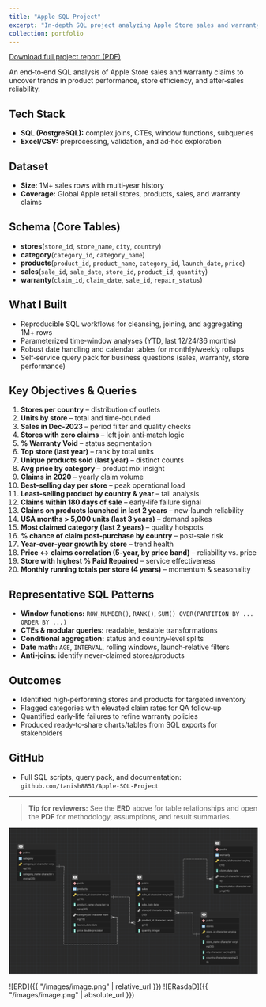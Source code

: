 ```yaml
---
title: "Apple SQL Project"
excerpt: "In-depth SQL project analyzing Apple Store sales and warranty claims data."
collection: portfolio
---
```


[Download full project report (PDF)](files/Apple%20Store%20Sales%20Analysis.pdf)



An end‑to‑end SQL analysis of Apple Store sales and warranty claims to uncover trends in product performance, store efficiency, and after‑sales reliability.

## Tech Stack
- **SQL (PostgreSQL):** complex joins, CTEs, window functions, subqueries
- **Excel/CSV:** preprocessing, validation, and ad‑hoc exploration

## Dataset
- **Size:** 1M+ sales rows with multi‑year history
- **Coverage:** Global Apple retail stores, products, sales, and warranty claims

## Schema (Core Tables)
- **stores**(`store_id`, `store_name`, `city`, `country`)
- **category**(`category_id`, `category_name`)
- **products**(`product_id`, `product_name`, `category_id`, `launch_date`, `price`)
- **sales**(`sale_id`, `sale_date`, `store_id`, `product_id`, `quantity`)
- **warranty**(`claim_id`, `claim_date`, `sale_id`, `repair_status`)

## What I Built
- Reproducible SQL workflows for cleansing, joining, and aggregating 1M+ rows
- Parameterized time‑window analyses (YTD, last 12/24/36 months)
- Robust date handling and calendar tables for monthly/weekly rollups
- Self‑service query pack for business questions (sales, warranty, store performance)

## Key Objectives & Queries
1. **Stores per country** – distribution of outlets
2. **Units by store** – total and time‑bounded
3. **Sales in Dec‑2023** – period filter and quality checks
4. **Stores with zero claims** – left join anti‑match logic
5. **% Warranty Void** – status segmentation
6. **Top store (last year)** – rank by total units
7. **Unique products sold (last year)** – distinct counts
8. **Avg price by category** – product mix insight
9. **Claims in 2020** – yearly claim volume
10. **Best‑selling day per store** – peak operational load
11. **Least‑selling product by country & year** – tail analysis
12. **Claims within 180 days of sale** – early‑life failure signal
13. **Claims on products launched in last 2 years** – new‑launch reliability
14. **USA months > 5,000 units (last 3 years)** – demand spikes
15. **Most claimed category (last 2 years)** – quality hotspots
16. **% chance of claim post‑purchase by country** – post‑sale risk
17. **Year‑over‑year growth by store** – trend health
18. **Price ↔ claims correlation (5‑year, by price band)** – reliability vs. price
19. **Store with highest % Paid Repaired** – service effectiveness
20. **Monthly running totals per store (4 years)** – momentum & seasonality

## Representative SQL Patterns
- **Window functions:** `ROW_NUMBER()`, `RANK()`, `SUM() OVER(PARTITION BY ... ORDER BY ...)`
- **CTEs & modular queries:** readable, testable transformations
- **Conditional aggregation:** status and country‑level splits
- **Date math:** `AGE`, `INTERVAL`, rolling windows, launch‑relative filters
- **Anti‑joins:** identify never‑claimed stores/products

## Outcomes
- Identified high‑performing stores and products for targeted inventory
- Flagged categories with elevated claim rates for QA follow‑up
- Quantified early‑life failures to refine warranty policies
- Produced ready‑to‑share charts/tables from SQL exports for stakeholders

## GitHub
- Full SQL scripts, query pack, and documentation: `github.com/tanish8851/Apple-SQL-Project`

---

> **Tip for reviewers:** See the **ERD** above for table relationships and open the **PDF** for methodology, assumptions, and result summaries.

![Entity Relationship Diagram (ERD)](images/image.png)

![ERD]({{ "/images/image.png" | relative_url }})
![ERasdaD]({{ "/images/image.png" | absolute_url }})



